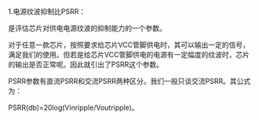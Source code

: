 1.电源纹波抑制比PSRR：

是评估芯片对供电电源纹波的抑制能力的一个参数。

对于任意一款芯片，按照要求给芯片VCC管脚供电时，其可以输出一定的信号，满足我们的使用。但若是给芯片VCC管脚供电的电源有一定幅度的纹波时，芯片的输出是否正常呢。因此就引出了PSRR这个参数。

PSRR参数有直流PSRR和交流PSRR两种区分。我们一般只谈交流PSRR。其公式为：

PSRR(db)=20log(Vinripple/Voutripple)。